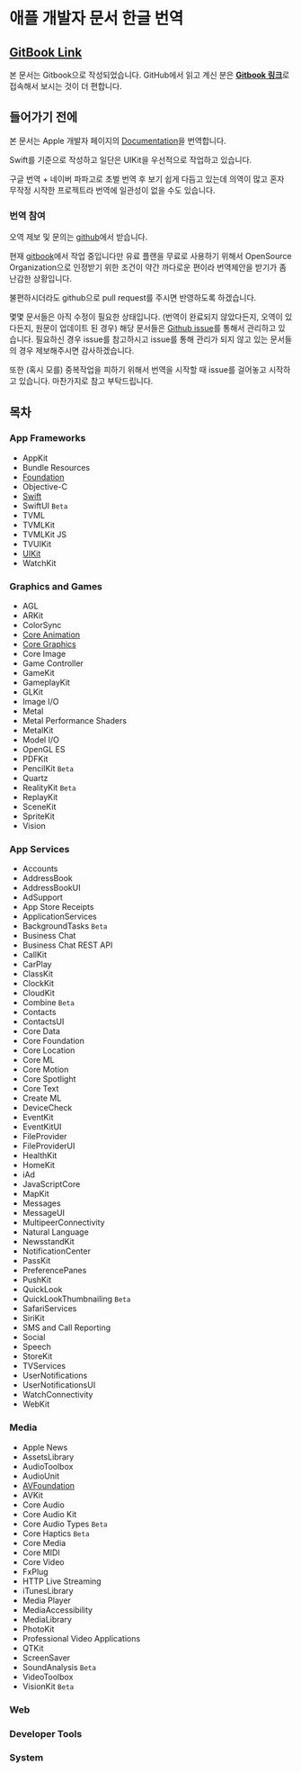 # 애플 개발자 문서 한글 번역

## [GitBook Link](https://melod-it.gitbook.io/sagwa/)

본 문서는 Gitbook으로 작성되었습니다. GitHub에서 읽고 계신 분은 [**Gitbook 링크**](https://melod-it.gitbook.io/sagwa/)로 접속해서 보시는 것이 더 편합니다.

## 들어가기 전에

본 문서는 Apple 개발자 페이지의 [Documentation](https://developer.apple.com/documentation/)을 번역합니다.

Swift를 기준으로 작성하고 일단은 UIKit을 우선적으로 작업하고 있습니다.

구글 번역 + 네이버 파파고로 초벌 번역 후 보기 쉽게 다듬고 있는데 의역이 많고 혼자 무작정 시작한 프로젝트라 번역에 일관성이 없을 수도 있습니다.

### 번역 참여

오역 제보 및 문의는 [github](https://github.com/ESnark/sagwa)에서 받습니다.

현재 [gitbook](https://www.gitbook.com/)에서 작업 중입니다만 유료 플랜을 무료로 사용하기 위해서 OpenSource Organization으로 인정받기 위한 조건이 약간 까다로운 편이라 번역제안을 받기가 좀 난감한 상황입니다.

불편하시더라도 github으로 pull request를 주시면 반영하도록 하겠습니다.

몇몇 문서들은 아직 수정이 필요한 상태입니다. \(번역이 완료되지 않았다든지, 오역이 있다든지, 원문이 업데이트 된 경우\) 해당 문서들은 [Github issue](https://github.com/ESnark/sagwa/issues)를 통해서 관리하고 있습니다. 필요하신 경우 issue를 참고하시고 issue를 통해 관리가 되지 않고 있는 문서들의 경우 제보해주시면 감사하겠습니다.

또한 \(혹시 모를\) 중복작업을 피하기 위해서 번역을 시작할 때 issue를 걸어놓고 시작하고 있습니다. 마찬가지로 참고 부탁드립니다.

## 목차

### App Frameworks

* AppKit
* Bundle Resources
* [Foundation](app-frameworks/foundation/)
* Objective-C
* [Swift](app-frameworks/swift/)
* SwiftUI `Beta`
* TVML
* TVMLKit
* TVMLKit JS
* TVUIKit
* [UIKit](app-frameworks/uikit/)
* WatchKit

### Graphics and Games

* AGL
* ARKit
* ColorSync
* [Core Animation](graphics-and-games/core-animation/)
* [Core Graphics](graphics-and-games/core-graphics/)
* Core Image
* Game Controller
* GameKit
* GameplayKit
* GLKit
* Image I/O
* Metal
* Metal Performance Shaders
* MetalKit
* Model I/O
* OpenGL ES
* PDFKit
* PencilKit `Beta`
* Quartz
* RealityKit `Beta`
* ReplayKit
* SceneKit
* SpriteKit
* Vision

### App Services

* Accounts
* AddressBook
* AddressBookUI
* AdSupport
* App Store Receipts
* ApplicationServices
* BackgroundTasks `Beta`
* Business Chat
* Business Chat REST API
* CallKit
* CarPlay
* ClassKit
* ClockKit
* CloudKit
* Combine `Beta`
* Contacts
* ContactsUI
* Core Data
* Core Foundation
* Core Location
* Core ML
* Core Motion
* Core Spotlight
* Core Text
* Create ML
* DeviceCheck
* EventKit
* EventKitUI
* FileProvider
* FileProviderUI
* HealthKit
* HomeKit
* iAd
* JavaScriptCore
* MapKit
* Messages
* MessageUI
* MultipeerConnectivity
* Natural Language
* NewsstandKit
* NotificationCenter
* PassKit
* PreferencePanes
* PushKit
* QuickLook
* QuickLookThumbnailing `Beta`
* SafariServices
* SiriKit
* SMS and Call Reporting
* Social
* Speech
* StoreKit
* TVServices
* UserNotifications
* UserNotificationsUI
* WatchConnectivity
* WebKit

### Media

* Apple News
* AssetsLibrary
* AudioToolbox
* AudioUnit
* [AVFoundation](media/avfoundation/)
* AVKit
* Core Audio
* Core Audio Kit
* Core Audio Types `Beta`
* Core Haptics `Beta`
* Core Media
* Core MIDI
* Core Video
* FxPlug
* HTTP Live Streaming
* iTunesLibrary
* Media Player
* MediaAccessibility
* MediaLibrary
* PhotoKit
* Professional Video Applications
* QTKit
* ScreenSaver
* SoundAnalysis `Beta`
* VideoToolbox
* VisionKit `Beta`

### Web

### Developer Tools

### System

